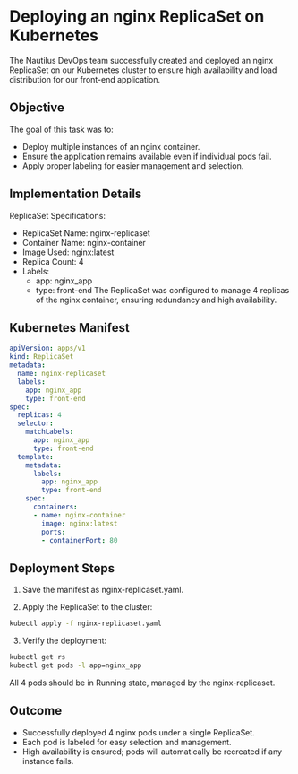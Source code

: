 # Deploying an nginx ReplicaSet on Kubernetes

The Nautilus DevOps team successfully created and deployed an nginx ReplicaSet on our Kubernetes 
cluster to ensure high availability and load distribution for our front-end application.

## Objective
The goal of this task was to:
 - Deploy multiple instances of an nginx container.
 - Ensure the application remains available even if individual pods fail.
 - Apply proper labeling for easier management and selection.

## Implementation Details
ReplicaSet Specifications:
 - ReplicaSet Name: nginx-replicaset
 - Container Name: nginx-container
 - Image Used: nginx:latest
 - Replica Count: 4
 - Labels:
    - app: nginx_app
    - type: front-end
The ReplicaSet was configured to manage 4 replicas of the nginx container, ensuring redundancy and high availability.

## Kubernetes Manifest
```yaml
apiVersion: apps/v1
kind: ReplicaSet
metadata:
  name: nginx-replicaset
  labels:
    app: nginx_app
    type: front-end
spec:
  replicas: 4
  selector:
    matchLabels:
      app: nginx_app
      type: front-end
  template:
    metadata:
      labels:
        app: nginx_app
        type: front-end
    spec:
      containers:
      - name: nginx-container
        image: nginx:latest
        ports:
        - containerPort: 80
```
## Deployment Steps

1. Save the manifest as nginx-replicaset.yaml.

2. Apply the ReplicaSet to the cluster:
```bash
kubectl apply -f nginx-replicaset.yaml
```

3. Verify the deployment:
```bash
kubectl get rs
kubectl get pods -l app=nginx_app
```
All 4 pods should be in Running state, managed by the nginx-replicaset.

## Outcome
 - Successfully deployed 4 nginx pods under a single ReplicaSet.
 - Each pod is labeled for easy selection and management.
 - High availability is ensured; pods will automatically be recreated if any instance fails.
